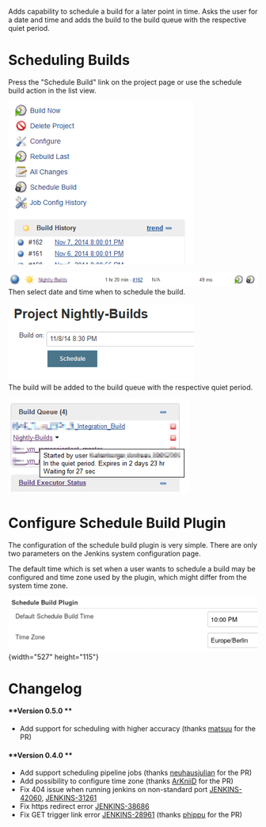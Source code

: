 Adds capability to schedule a build for a later point in time. Asks the
user for a date and time and adds the build to the build queue with the
respective quiet period.

# Scheduling Builds

Press the "Schedule Build" link on the project page or use the schedule
build action in the list view.

![](docs/images/Schedule_Project_Page.png)

![](docs/images/Schedule_Action.png)  
Then select date and time when to schedule the build.

![](docs/images/Schedule_Page.png)  
The build will be added to the build queue with the respective quiet
period.

![](docs/images/Scheule_Build_Queue.png)

# Configure Schedule Build Plugin

The configuration of the schedule build plugin is very simple. There are
only two parameters on the Jenkins system configuration page.

The default time which is set when a user wants to schedule a build may
be configured and time zone used by the plugin, which might differ from
the system time zone.

![](docs/images/image2017-7-10_23:31:3.png){width="527"
height="115"}

# Changelog

#### **Version 0.5.0 **

-   Add support for scheduling with higher accuracy (thanks
    [matsuu](https://github.com/matsuu) for the PR)

#### **Version 0.4.0 **

-   Add support scheduling pipeline jobs (thanks
    [neuhausjulian](https://github.com/neuhausjulian) for the PR)
-   Add possibility to configure time zone (thanks
    [ArKniiD](https://github.com/ArKniiD) for the PR)
-   Fix 404 issue when running jenkins on non-standard port
    [JENKINS-42060](https://issues.jenkins-ci.org/browse/JENKINS-42060),
    [JENKINS-31261](https://issues.jenkins-ci.org/browse/JENKINS-31261)
-   Fix https redirect error
    [JENKINS-38686](https://issues.jenkins-ci.org/browse/JENKINS-38686)
-   Fix GET trigger link error
    [JENKINS-28961](https://issues.jenkins-ci.org/browse/JENKINS-28961)
    (thanks [phippu](https://github.com/phippu) for the PR)  
      

  
